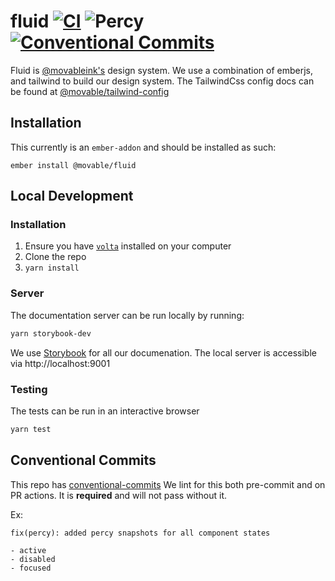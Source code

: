 # fluid [![CI](https://github.com/movableink/fluid/actions/workflows/ci.yml/badge.svg)](https://github.com/movableink/fluid/actions/workflows/ci.yml) ![Percy](https://percy.io/static/images/percy-badge.svg) [![Conventional Commits](https://img.shields.io/badge/Conventional%20Commits-1.0.0-%23FE5196?logo=conventionalcommits&logoColor=white)](https://conventionalcommits.org)

Fluid is [@movableink's](https://github.com/movableink) design system. We use a combination of emberjs, and tailwind to build our design system. The TailwindCss config docs can be found at [@movable/tailwind-config](https://movableink.github.io/tailwind-config)

## Installation

This currently is an `ember-addon` and should be installed as such:

```
ember install @movable/fluid
```

## Local Development

### Installation

1. Ensure you have [`volta`](https://volta.sh) installed on your computer
2. Clone the repo
3. `yarn install`

### Server

The documentation server can be run locally by running:

```sh
yarn storybook-dev
```

We use [Storybook](https://storybook.js.org/docs/react/get-started/introduction) for all our documenation. The local server is accessible via http://localhost:9001

### Testing

The tests can be run in an interactive browser

```sh
yarn test
```

## Conventional Commits

This repo has [conventional-commits](https://www.conventionalcommits.org/en/v1.0.0/#summary) We lint for this both pre-commit and on PR actions. It is **required** and will not pass without it.

Ex:

```
fix(percy): added percy snapshots for all component states

- active
- disabled
- focused
```
